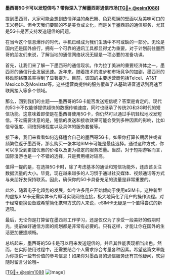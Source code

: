 **墨西哥5G卡可以发短信吗？带你深入了解墨西哥通信市场[[TG💪+ @esim1088](https://t.me/s/esim1088)]**

提到墨西哥，大家可能会想到热情洋溢的桑巴舞、色彩斑斓的壁画以及美味可口的玉米卷饼。但今天我们要聊的不是美食或文化，而是关于墨西哥的通信服务，尤其是5G卡是否支持发送短信的问题。

在当今这个信息爆炸的时代，手机已经成为我们生活中不可或缺的一部分。无论是国内还是国外旅行，拥有一个可靠的通讯工具都显得尤为重要。对于计划前往墨西哥的朋友们来说，了解当地的通信网络状况无疑是一项必要的准备功课。

首先，让我们来了解一下墨西哥的通信现状。作为拉丁美洲的重要经济体之一，墨西哥的通信行业发展迅速。近年来，随着技术的进步和市场竞争的加剧，墨西哥的移动网络覆盖率得到了显著提升。目前，该国的主要运营商包括Telcel、AT&T Mexico以及Movistar等。这些运营商提供的服务覆盖了从基础语音通话到高速互联网接入等多个领域。

那么，回到我们的主题——墨西哥的5G卡能否发送短信呢？答案是肯定的。现代的5G卡不仅能够提供超快的数据传输速度，同时也继承了传统2G和3G时代的短信功能。这意味着即使是在墨西哥使用5G卡，你仍然可以通过手机轻松地收发短信。不过需要注意的是，短信的发送和接收效果可能会受到多种因素的影响，比如信号强度、网络拥堵程度以及具体的服务套餐等。

接下来，我们来看看如何选择适合自己的墨西哥5G卡。如果你打算长期居住或者频繁往返于墨西哥，那么购买一张本地SIM卡可能是最佳选择。通过这种方式，你可以享受到更加优惠的价格以及更为稳定的服务质量。当然，对于短期游客而言，国际漫游也是一个不错的选择，只是费用相对较高。

值得一提的是，在选择5G卡时，除了考虑基本的通话和短信功能外，还应该关注数据流量的大小。毕竟，现在越来越多的人习惯于通过社交媒体、视频通话等方式与亲朋好友保持联系。因此，确保你的5G卡具备充足的流量是非常重要的。

此外，随着电子化趋势的发展，如今许多用户开始倾向于使用eSIM卡。这种新型的虚拟SIM卡无需实体卡片即可实现网络连接，极大地简化了用户的操作流程。对于经常更换设备或希望简化携带方式的人来说，eSIM卡无疑是一个值得尝试的新选项。

最后，无论你是打算留在墨西哥工作学习，还是仅仅为了享受一段美好的假期时光，提前做好通信方面的规划都是非常有必要的。只有这样，才能让你在国外的生活更加便捷顺畅。

总结起来，墨西哥的5G卡是可以用来发送短信的，并且其性能表现相当出色。然而，在实际使用过程中，还需要结合个人需求综合考量各种因素。希望这篇文章能为你提供一些有价值的参考信息！如果你对墨西哥的通信服务还有其他疑问，欢迎随时留言讨论哦~

[[TG💪+ @esim1088](https://t.me/s/esim1088) ![Image](https://i.postimg.cc/4NQfJmqS/Snipaste-2025-05-13-00-14-12.png)]